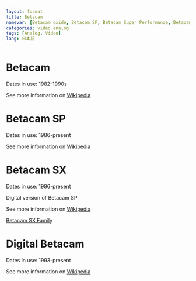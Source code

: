 ```yaml
---
layout: format
title: Betacam
namevar: [Betacam oxide, Betacam SP, Betacam Super Performance, Betacam SX, Digital Betacam, DigiBeta]
categories: video analog
tags: [Analog, Video]
lang: 日本語
---
```


# Betacam

Dates in use: 1982-1990s

See more information on [Wikipedia](https://en.wikipedia.org/wiki/Betacam)

# Betacam SP 

Dates in use: 1986-present

See more information on [Wikipedia](https://en.wikipedia.org/wiki/Betacam#Betacam_SP)

# Betacam SX

Dates in use: 1996-present

Digital version of Betacam SP

See more information on [Wikipedia](https://en.wikipedia.org/wiki/Betacam#Betacam_SX)

[Betacam SX Family](https://www.broadcaststore.com/pdf/model/19540/betacam_sx_family.pdf)

# Digital Betacam

Dates in use: 1993-present

See more information on [Wikipedia](https://en.wikipedia.org/wiki/Betacam#Digital_Betacam)
